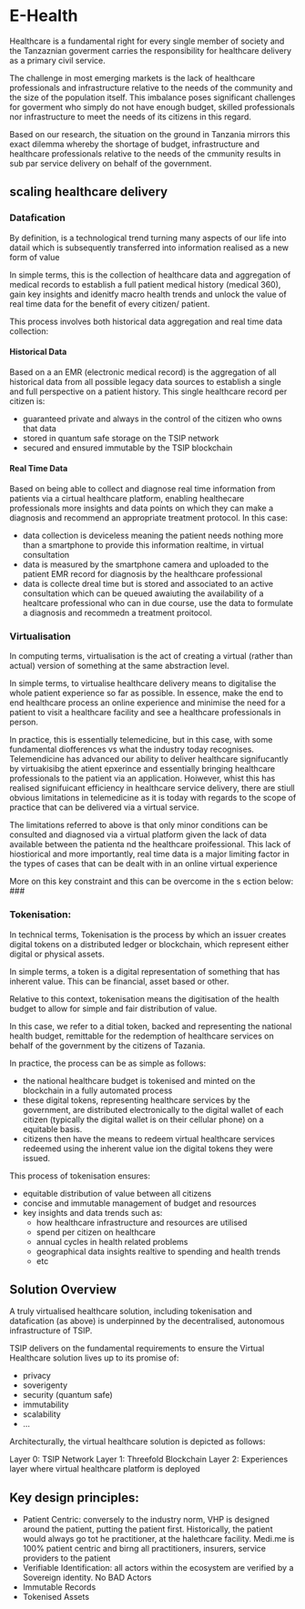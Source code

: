 # E-Health

Healthcare is a fundamental right for every single member of society and the Tanzaznian goverment carries the responsibility for healthcare delivery as a primary civil service. 

The challenge in most emerging markets is the lack of healthcare professionals and infrastructure relative to the needs of the community and the size of the population itself. This imbalance poses significant challenges for goverment who simply do not have enough budget, skilled professionals nor infrastructure to meet the needs of its citizens in this regard.

Based on our research, the situation on the ground in Tanzania mirrors this exact dilemma whereby the shortage of budget, infrastructure and healthcare professionals relative to the needs of the cmmunity results in sub par service delivery on behalf of the government. 


## scaling healthcare delivery

### Datafication

By definition,  is a technological trend turning many aspects of our life into datail which is subsequently transferred into information realised as a new form of value

In simple terms, this is the collection of healthcare data and aggregation of medical records to establish a full patient medical history (medical 360), gain key insights and idenitfy macro health trends and unlock the value of real time data for the benefit of every citizen/ patient.

This process involves both historical data aggregation and real time data collection:

#### Historical Data 

Based on a an EMR (electronic medical record) is the aggregation of all historical data from all possible legacy data sources to establish a single and full perspective on a patient history. This single healthcare record per citizen is:
  - guaranteed private and always in the control of the citizen who owns that data
  - stored in quantum safe storage on the TSIP network
  - secured and ensured immutable by the TSIP blockchain 
  
#### Real Time Data

Based on being able to collect and diagnose real time information from patients via a cirtual healthcare platform, enabling healthecare professionals more insights and data points on which they can make a diagnosis and recommend an appropriate treatment protocol. In this case:
  -  data collection is deviceless meaning the patient needs nothing more than a smartphone to provide this information realtime, in virtual consultation
  - data is measured by the smartphone camera and uploaded to the patient EMR record for diagnosis by the healthcare professional
  - data is collecte dreal time but is stored and associated to an active consultation which can be queued awaiuting the availability of a healtcare professional who can in due course, use the data to formulate a diagnosis and recommedn a treatment proitocol. 
  
### Virtualisation

In computing terms, virtualisation is the act of creating a virtual (rather than actual) version of something at the same abstraction level.

In simple terms, to virtualise healthcare delivery means to digitalise the whole patient experience so far as possible. In essence, make the end to end healthcare process an online experience and minimise the need for a patient to visit a healthcare facility and see a healthcare professionals in person.

In practice, this is essentially telemedicine, but in this case, with some fundamental diofferences vs  what the industry today recognises. Telemendicine has advanced our ability to deliver healthcare signifucantly by virtuakisibg the atient epxerince and essentially bringing healthcare professionals to the patient via an application. Hoiwever, whist this has realised signifuicant efficiency in healthcare service delivery, there are stiull obvious limitations in telemedicine as it is today with regards to the scope of practice that can be delivered via a virtual service.

The limitations referred to above is that only minor conditions can be consulted and diagnosed via a virtual platform given the lack of data available between the patienta nd the healthcare proifessional. This lack of hiostiorical and more importantly, real time data is a major limiting factor in the types of cases that can be dealt with in an online virtual experience

More on this key constraint and this can be overcome in the s ection below: ###

### Tokenisation:

In technical terms, Tokenisation is the process by which an issuer creates digital tokens on a distributed ledger or blockchain, which represent either digital or physical assets.

In simple terms, a token is a digital representation of something that has inherent value. This can be financial, asset based or other.

Relative to this context, tokenisation means the digitisation of the health budget to allow for simple and fair distribution of value. 

In this case, we refer to a ditial token, backed and representing the national health budget, remittable for the redemption of healthcare services on behalf of the government by the citizens of Tazania.

In practice, the process can be as simple as follows:

- the national healthcare budget is tokenised and minted on the blockchain in a fully automated process
- these digital tokens, representing healthcare services by the government, are distributed electronically to the digital wallet of each citizen (typically the digital wallet is on their cellular phone) on a equitable basis.
- citizens then have the means to redeem virtual healthcare services redeemed using the inherent value ion the digital tokens they were issued.

This process of tokenisation ensures:

- equitable distribution of value between all citizens
- concise and immutable management of budget and resources
- key insights and data trends such as:
  - how healthcare infrastructure and resources are utilised
  - spend per citizen on healthcare
  - annual cycles in health related problems
  - geographical data insights realtive to spending and health trends
  - etc

## Solution Overview

A truly virtualised healthcare solution, including tokenisation and datafication (as above) is underpinned by the decentralised, autonomous infrastructure of TSIP.

TSIP delivers on the fundamental requirements to ensure the Virtual Healthcare solution lives up to its promise of:

- privacy
- soverigenty
- security (quantum safe)
- immutability
- scalability
- ...

Architecturally, the virtual healthcare solution is depicted as follows:



Layer 0: TSIP Network
Layer 1: Threefold Blockchain
Layer 2: Experiences layer where virtual healthcare platform is deployed

## Key design principles: 

- Patient Centric: conversely to the industry norm, VHP is designed around the patient, putting the patient first. Historically, the patient would always go tot he practitioner, at the halethcare facility. Medi.me is 100% patient centric and birng all practitioners, insurers, service providers to the patient
- Verifiable Identification: all actors within the ecosystem are verified by a Sovereign identity. No BAD Actors
- Immutable Records
- Tokenised Assets





